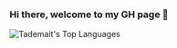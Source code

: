 ### Hi there, welcome to my GH page 👋
![Tademait's Top Languages](https://github-readme-stats.vercel.app/api/top-langs/?username=Tademait&theme=vue-dark&show_icons=true&hide_border=false&layout=compact)
<!--
**Tademait/Tademait** is a ✨ _special_ ✨ repository because its `README.md` (this file) appears on your GitHub profile.

Here are some ideas to get you started:

- 🔭 I’m currently working on ...
- 🌱 I’m currently learning ...
- 👯 I’m looking to collaborate on ...
- 🤔 I’m looking for help with ...
- 💬 Ask me about ...
- 📫 How to reach me: ...
- 😄 Pronouns: ...
- ⚡ Fun fact: ...
-->
